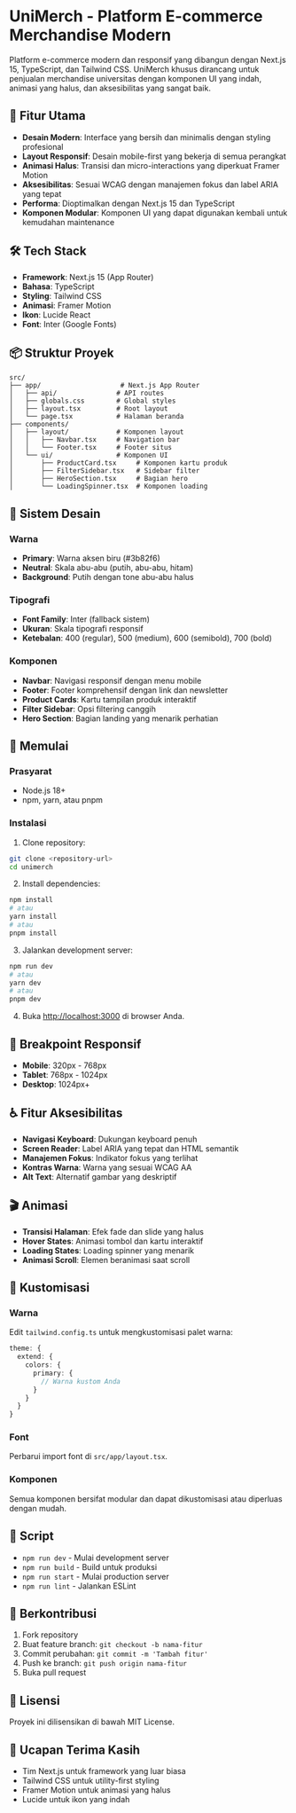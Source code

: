 # UniMerch - Platform E-commerce Merchandise Modern

Platform e-commerce modern dan responsif yang dibangun dengan Next.js 15, TypeScript, dan Tailwind CSS. UniMerch khusus dirancang untuk penjualan merchandise universitas dengan komponen UI yang indah, animasi yang halus, dan aksesibilitas yang sangat baik.

## 🚀 Fitur Utama

- **Desain Modern**: Interface yang bersih dan minimalis dengan styling profesional
- **Layout Responsif**: Desain mobile-first yang bekerja di semua perangkat
- **Animasi Halus**: Transisi dan micro-interactions yang diperkuat Framer Motion
- **Aksesibilitas**: Sesuai WCAG dengan manajemen fokus dan label ARIA yang tepat
- **Performa**: Dioptimalkan dengan Next.js 15 dan TypeScript
- **Komponen Modular**: Komponen UI yang dapat digunakan kembali untuk kemudahan maintenance

## 🛠️ Tech Stack

- **Framework**: Next.js 15 (App Router)
- **Bahasa**: TypeScript
- **Styling**: Tailwind CSS
- **Animasi**: Framer Motion
- **Ikon**: Lucide React
- **Font**: Inter (Google Fonts)

## 📦 Struktur Proyek

```
src/
├── app/                    # Next.js App Router
│   ├── api/               # API routes
│   ├── globals.css        # Global styles
│   ├── layout.tsx         # Root layout
│   └── page.tsx           # Halaman beranda
├── components/
│   ├── layout/            # Komponen layout
│   │   ├── Navbar.tsx     # Navigation bar
│   │   └── Footer.tsx     # Footer situs
│   └── ui/                # Komponen UI
│       ├── ProductCard.tsx     # Komponen kartu produk
│       ├── FilterSidebar.tsx   # Sidebar filter
│       ├── HeroSection.tsx     # Bagian hero
│       └── LoadingSpinner.tsx  # Komponen loading
```

## 🎨 Sistem Desain

### Warna
- **Primary**: Warna aksen biru (#3b82f6)
- **Neutral**: Skala abu-abu (putih, abu-abu, hitam)
- **Background**: Putih dengan tone abu-abu halus

### Tipografi
- **Font Family**: Inter (fallback sistem)
- **Ukuran**: Skala tipografi responsif
- **Ketebalan**: 400 (regular), 500 (medium), 600 (semibold), 700 (bold)

### Komponen
- **Navbar**: Navigasi responsif dengan menu mobile
- **Footer**: Footer komprehensif dengan link dan newsletter
- **Product Cards**: Kartu tampilan produk interaktif
- **Filter Sidebar**: Opsi filtering canggih
- **Hero Section**: Bagian landing yang menarik perhatian

## 🚀 Memulai

### Prasyarat
- Node.js 18+ 
- npm, yarn, atau pnpm

### Instalasi

1. Clone repository:
```bash
git clone <repository-url>
cd unimerch
```

2. Install dependencies:
```bash
npm install
# atau
yarn install
# atau
pnpm install
```

3. Jalankan development server:
```bash
npm run dev
# atau
yarn dev
# atau
pnpm dev
```

4. Buka [http://localhost:3000](http://localhost:3000) di browser Anda.

## 📱 Breakpoint Responsif

- **Mobile**: 320px - 768px
- **Tablet**: 768px - 1024px  
- **Desktop**: 1024px+

## ♿ Fitur Aksesibilitas

- **Navigasi Keyboard**: Dukungan keyboard penuh
- **Screen Reader**: Label ARIA yang tepat dan HTML semantik
- **Manajemen Fokus**: Indikator fokus yang terlihat
- **Kontras Warna**: Warna yang sesuai WCAG AA
- **Alt Text**: Alternatif gambar yang deskriptif

## 🎬 Animasi

- **Transisi Halaman**: Efek fade dan slide yang halus
- **Hover States**: Animasi tombol dan kartu interaktif
- **Loading States**: Loading spinner yang menarik
- **Animasi Scroll**: Elemen beranimasi saat scroll

## 🔧 Kustomisasi

### Warna
Edit `tailwind.config.ts` untuk mengkustomisasi palet warna:

```typescript
theme: {
  extend: {
    colors: {
      primary: {
        // Warna kustom Anda
      }
    }
  }
}
```

### Font
Perbarui import font di `src/app/layout.tsx`.

### Komponen
Semua komponen bersifat modular dan dapat dikustomisasi atau diperluas dengan mudah.

## 📄 Script

- `npm run dev` - Mulai development server
- `npm run build` - Build untuk produksi
- `npm run start` - Mulai production server
- `npm run lint` - Jalankan ESLint

## 🤝 Berkontribusi

1. Fork repository
2. Buat feature branch: `git checkout -b nama-fitur`
3. Commit perubahan: `git commit -m 'Tambah fitur'`
4. Push ke branch: `git push origin nama-fitur`
5. Buka pull request

## 📝 Lisensi

Proyek ini dilisensikan di bawah MIT License.

## 🙏 Ucapan Terima Kasih

- Tim Next.js untuk framework yang luar biasa
- Tailwind CSS untuk utility-first styling
- Framer Motion untuk animasi yang halus
- Lucide untuk ikon yang indah
